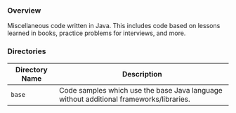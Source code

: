 ### Overview

Miscellaneous code written in Java.  This includes code based on lessons learned in books, practice problems for
interviews, and more.

### Directories

| Directory Name    | Description                                                                              |
|-------------------|------------------------------------------------------------------------------------------|
| `base`            | Code samples which use the base Java language without additional frameworks/libraries.   |
